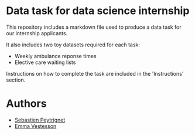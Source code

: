 # Data task for data science internship

This repository includes a markdown file used to produce a data task for our internship applicants.

It also includes two toy datasets required for each task:

 - Weekly ambulance reponse times
 - Elective care waiting lists
 
 Instructions on how to complete the task are included in the 'Instructions' section.
 
 # Authors
 
 - [Sebastien Peytrignet](https://github.com/sg-peytrignet)
 - [Emma Vestesson](https://github.com/emmavestesson)

